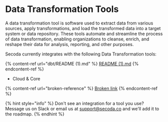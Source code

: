 # Data Transformation Tools

A data transformation tool is software used to extract data from various sources, apply transformations, and load the transformed data into a target system or data repository. These tools automate and streamline the process of data transformation, enabling organizations to cleanse, enrich, and reshape their data for analysis, reporting, and other purposes.

Secoda currently integrates with the following Data Transformation tools:

{% content-ref url="dbt/README (1).md" %}
[README (1).md](<dbt/README (1).md>)
{% endcontent-ref %}

* Cloud & Core

{% content-ref url="broken-reference" %}
[Broken link](broken-reference)
{% endcontent-ref %}

{% hint style="info" %}
Don't see an integration for a tool you use? Message us on Slack or email us at support@secoda.co and we'll add it to the roadmap.
{% endhint %}
